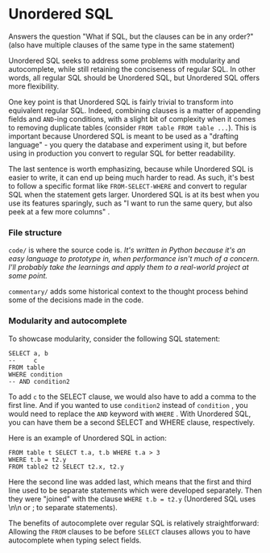# Unordered SQL

Answers the question "What if SQL, but the clauses can be in any order?" (also have multiple clauses of the same type in the same statement)

Unordered SQL seeks to address some problems with modularity and autocomplete, while still retaining the conciseness of regular SQL. In other words, all regular SQL should be Unordered SQL, but Unordered SQL offers more flexibility.

One key point is that Unordered SQL is fairly trivial to transform into equivalent regular SQL. Indeed, combining clauses is a matter of appending fields and `AND`-ing conditions, with a slight bit of complexity when it comes to removing duplicate tables (consider `FROM table FROM table ...`). This is important because Unordered SQL is meant to be used as a "drafting language" - you query the database and experiment using it, but before using in production you convert to regular SQL for better readability.

The last sentence is worth emphasizing, because while Unordered SQL is easier to write, it can end up being much harder to read. As such, it's best to follow a specific format like `FROM-SELECT-WHERE` and convert to regular SQL when the statement gets larger. Unordered SQL is at its best when you use its features sparingly, such as "I want to run the same query, but also peek at a few more columns" .

### File structure

`code/` is where the source code is. *It's written in Python because it's an easy language to prototype in, when performance isn't much of a concern. I'll probably take the learnings and apply them to a real-world project at some point.*

`commentary/` adds some historical context to the thought process behind some of the decisions made in the code.

### Modularity and autocomplete

To showcase modularity, consider the following SQL statement:

```
SELECT a, b
--     c
FROM table
WHERE condition
-- AND condition2
```

To add `c` to the SELECT clause, we would also have to add a comma to the first line. And if you wanted to use `condition2` instead of `condition` , you would need to replace the `AND` keyword with `WHERE` . With Unordered SQL, you can have them be a second SELECT and WHERE clause, respectively.

Here is an example of Unordered SQL in action:

```
FROM table t SELECT t.a, t.b WHERE t.a > 3
WHERE t.b = t2.y
FROM table2 t2 SELECT t2.x, t2.y
```

Here the second line was added last, which means that the first and third line used to be separate statements which were developed separately. Then they were "joined" with the clause `WHERE t.b = t2.y` (Unordered SQL uses \n\n or ; to separate statements).

The benefits of autocomplete over regular SQL is relatively straightforward: Allowing the `FROM` clauses to be before `SELECT` clauses allows you to have autocomplete when typing select fields.